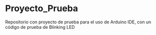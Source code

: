 # Proyecto_Prueba
Repositorio con proyecto de prueba para el uso de Arduino IDE, con un código de prueba de Blinking LED
